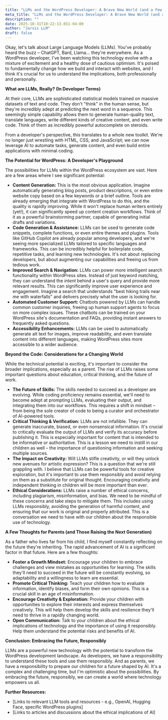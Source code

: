 ```yaml
---
title: "LLMs and the WordPress Developer: A Brave New World (and a Few Things to Consider for Parents)"
meta_title: "LLMs and the WordPress Developer: A Brave New World (and a Few Things to Consider for Parents)"
description: ""
date: 2025-10-31T10:22:13.651-04:00
author: "Jarvis LLM"
draft: false
---
```



Okay, let's talk about Large Language Models (LLMs). You've probably heard the buzz – ChatGPT, Bard, Llama… they're everywhere. As a WordPress developer, I've been watching this technology evolve with a mixture of excitement and a healthy dose of cautious optimism. It's poised to fundamentally change how we build and interact with websites, and I think it's crucial for us to understand the implications, both professionally and personally.

**What are LLMs, Really? (In Developer Terms)**

At their core, LLMs are sophisticated statistical models trained on massive datasets of text and code. They don't "think" in the human sense, but they're incredibly adept at predicting the next word in a sequence. This seemingly simple capability allows them to generate human-quality text, translate languages, write different kinds of creative content, and even write code. Think of them as incredibly powerful autocomplete on steroids.

From a developer's perspective, this translates to a whole new toolkit. We're no longer just wrestling with HTML, CSS, and JavaScript; we can now leverage AI to automate tasks, generate content, and even build entire applications with minimal coding.

**The Potential for WordPress: A Developer's Playground**

The possibilities for LLMs within the WordPress ecosystem are vast. Here are a few areas where I see significant potential:

* **Content Generation:** This is the most obvious application. Imagine automatically generating blog posts, product descriptions, or even entire website copy based on a few keywords or a brief outline. Tools are already emerging that integrate with WordPress to do this, and the quality is rapidly improving.  While it won't replace human writers entirely (yet!), it can significantly speed up content creation workflows.  Think of it as a powerful brainstorming partner, capable of generating initial drafts and variations.
* **Code Generation & Assistance:**  LLMs can be used to generate code snippets, complete functions, or even entire themes and plugins.  Tools like GitHub Copilot are already popular among developers, and we're seeing more specialized LLMs tailored to specific languages and frameworks.  This can be incredibly helpful for boilerplate code, repetitive tasks, and learning new technologies.  It's not about replacing developers, but about augmenting our capabilities and freeing us from tedious work.
* **Improved Search & Navigation:** LLMs can power more intelligent search functionality within WordPress sites. Instead of just keyword matching, they can understand the *intent* behind a user's query and provide more relevant results.  This can significantly improve user experience and engagement.  Imagine a search that understands "best hiking trails near me with waterfalls" and delivers precisely what the user is looking for.
* **Automated Customer Support:**  Chatbots powered by LLMs can handle common customer inquiries, freeing up human support agents to focus on more complex issues.  These chatbots can be trained on your WordPress site's documentation and FAQs, providing instant answers to frequently asked questions.
* **Accessibility Enhancements:** LLMs can be used to automatically generate alt text for images, improve readability, and even translate content into different languages, making WordPress sites more accessible to a wider audience.



**Beyond the Code: Considerations for a Changing World**

While the technical potential is exciting, it's important to consider the broader implications, especially as a parent.  The rise of LLMs raises some important questions about education, critical thinking, and the future of work.

* **The Future of Skills:**  The skills needed to succeed as a developer are evolving.  While coding proficiency remains essential, we'll need to become adept at prompting LLMs, evaluating their output, and integrating them into our workflows.  This requires a shift in mindset – from being the sole creator of code to being a curator and orchestrator of AI-powered tools.
* **Critical Thinking & Verification:**  LLMs are not infallible. They can generate inaccurate, biased, or even nonsensical information.  It's crucial to critically evaluate the output of LLMs and verify its accuracy before publishing it.  This is especially important for content that is intended to be informative or authoritative.  This is a lesson we need to instill in our children as well – the importance of questioning information and seeking multiple sources.
* **The Impact on Creativity:**  Will LLMs stifle creativity, or will they unlock new avenues for artistic expression?  This is a question that we're still grappling with.  I believe that LLMs can be powerful tools for creative exploration, but it's important to use them responsibly and avoid relying on them as a substitute for original thought.  Encouraging creativity and independent thinking in children will be more important than ever.
* **Ethical Considerations:**  LLMs raise a number of ethical concerns, including plagiarism, misinformation, and bias.  We need to be mindful of these concerns and take steps to mitigate them.  This includes using LLMs responsibly, avoiding the generation of harmful content, and ensuring that our work is original and properly attributed.  This is a conversation we need to have with our children about the responsible use of technology.



**A Few Thoughts for Parents (and Those Raising the Next Generation)**

As a father who lives far from his child, I find myself constantly reflecting on the future they're inheriting.  The rapid advancement of AI is a significant factor in that future.  Here are a few thoughts:

* **Foster a Growth Mindset:**  Encourage your children to embrace challenges and view mistakes as opportunities for learning.  The skills they'll need to succeed in the future will be constantly evolving, so adaptability and a willingness to learn are essential.
* **Promote Critical Thinking:**  Teach your children how to evaluate information, identify biases, and form their own opinions.  This is a crucial skill in an age of misinformation.
* **Encourage Creativity & Exploration:**  Provide your children with opportunities to explore their interests and express themselves creatively.  This will help them develop the skills and resilience they'll need to thrive in a rapidly changing world.
* **Open Communication:**  Talk to your children about the ethical implications of technology and the importance of using it responsibly.  Help them understand the potential risks and benefits of AI.



**Conclusion:  Embracing the Future, Responsibly**

LLMs are a powerful new technology with the potential to transform the WordPress development landscape.  As developers, we have a responsibility to understand these tools and use them responsibly.  And as parents, we have a responsibility to prepare our children for a future shaped by AI.  It's a complex and challenging time, but I'm optimistic about the possibilities.  By embracing the future, responsibly, we can create a world where technology empowers us all.



**Further Resources:**

* [Links to relevant LLM tools and resources - e.g., OpenAI, Hugging Face, specific WordPress plugins]
* [Links to articles and discussions about the ethical implications of AI]